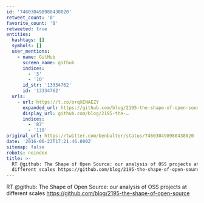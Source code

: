 ```yaml
---
id: '746030498980438020'
retweet_count: '0'
favorite_count: '0'
retweeted: true
entities:
  hashtags: []
  symbols: []
  user_mentions:
    - name: GitHub
      screen_name: github
      indices:
        - '3'
        - '10'
      id_str: '13334762'
      id: '13334762'
  urls:
    - url: https://t.co/orqXENAEZY
      expanded_url: https://github.com/blog/2195-the-shape-of-open-source
      display_url: github.com/blog/2195-the-…
      indices:
        - '87'
        - '110'
original_url: https://twitter.com/benbalter/status/746030498980438020
date: '2016-06-23T17:21:46.000Z'
sitemap: false
robots: noindex
title: >-
  RT @github: The Shape of Open Source: our analysis of OSS projects at
  different scales https://github.com/blog/2195-the-shape-of-open-source
---
```


RT @github: The Shape of Open Source: our analysis of OSS projects at different scales https://github.com/blog/2195-the-shape-of-open-source